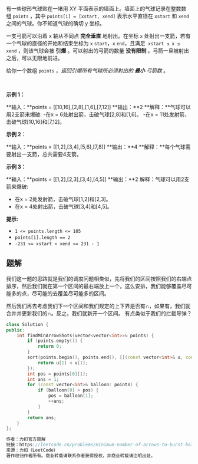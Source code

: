 有一些球形气球贴在一堵用 XY 平面表示的墙面上。墙面上的气球记录在整数数组 `points` ，其中 `points[i] = [xstart, xend]` 表示水平直径在 `xstart` 和 `xend` 之间的气球。你不知道气球的确切 y 坐标。

一支弓箭可以沿着 x 轴从不同点 **完全垂直** 地射出。在坐标 `x` 处射出一支箭，若有一个气球的直径的开始和结束坐标为 `x` `start`，`x` `end`，且满足  `xstart ≤ x ≤ xend` ，则该气球会被 **引爆** 。可以射出的弓箭的数量 **没有限制** 。弓箭一旦被射出之后，可以无限地前进。

给你一个数组 `points` ，_返回引爆所有气球所必须射出的 **最小** 弓箭数_ 。

 

**示例 1：**

**输入：**points = [[10,16],[2,8],[1,6],[7,12]]
**输出：**2
**解释：**气球可以用2支箭来爆破:
-在x = 6处射出箭，击破气球[2,8]和[1,6]。
-在x = 11处发射箭，击破气球[10,16]和[7,12]。

**示例 2：**

**输入：**points = [[1,2],[3,4],[5,6],[7,8]]
**输出：**4
**解释：**每个气球需要射出一支箭，总共需要4支箭。

**示例 3：**

**输入：**points = [[1,2],[2,3],[3,4],[4,5]]
**输出：**2
解释：气球可以用2支箭来爆破:
- 在x = 2处发射箭，击破气球[1,2]和[2,3]。
- 在x = 4处射出箭，击破气球[3,4]和[4,5]。

**提示:**

- `1 <= points.length <= 105`
- `points[i].length == 2`
- `-231 <= xstart < xend <= 231 - 1`

## 题解
我们这一题的思路就是我们的调度问题相类似，先将我们的区间按照我们的右端点排序，然后我们就在第一个区间的最右端放上一个，这么安排，我们能够覆盖尽可能多的点，尽可能的去覆盖尽可能多的区间。

然后我们再去考虑我们下一个区间和我们规定的上下界是否有∩，如果有，我们就合并并更新我们的∩。反之，我们就新开一个区间。
有点类似于我们的拦截导弹？
```cpp
class Solution {
public:
    int findMinArrowShots(vector<vector<int>>& points) {
        if (points.empty()) {
            return 0;
        }
        sort(points.begin(), points.end(), [](const vector<int>& u, const vector<int>& v) {
            return u[1] < v[1];
        });
        int pos = points[0][1];
        int ans = 1;
        for (const vector<int>& balloon: points) {
            if (balloon[0] > pos) {
                pos = balloon[1];
                ++ans;
            }
        }
        return ans;
    }
};

作者：力扣官方题解
链接：https://leetcode.cn/problems/minimum-number-of-arrows-to-burst-balloons/solutions/494515/yong-zui-shao-shu-liang-de-jian-yin-bao-qi-qiu-1-2/
来源：力扣（LeetCode）
著作权归作者所有。商业转载请联系作者获得授权，非商业转载请注明出处。
```